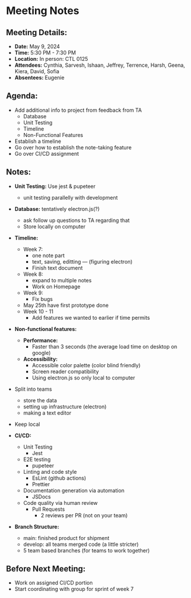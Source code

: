 # **Meeting Notes**


## Meeting Details:
- **Date:** May 9, 2024
- **Time:** 5:30 PM - 7:30 PM
- **Location:** In person: CTL 0125
-  **Attendees:** Cynthia, Sarvesh, Ishaan, Jeffrey, Terrence, Harsh, Geena, Kiera, David, Sofia 
-  **Absentees:**  Eugenie

## **Agenda:**
 - Add additional info to project from feedback from TA
     - Database
     - Unit Testing
     - Timeline
     - Non-Functional Features
 - Establish a timeline
 - Go over how to establish the note-taking feature
 - Go over CI/CD assignment

## **Notes:**
- **Unit Testing:** Use jest & pupeteer 
    - unit testing parallelly with development
- **Database:** tentatively electron.js(?)
    - ask follow up questions to TA regarding that
    - Store locally on computer
- **Timeline:**
    - Week 7: 
        - one note part
        - text, saving, editting — (figuring electron)
        - Finish text document
    - Week 8:
        - expand to multiple notes
        - Work on Homepage
    - Week 9: 
        - Fix bugs
    - May 25th have first prototype done
    - Week 10 - 11 
        - Add features we wanted to earlier if time permits
- **Non-functional features:**
  - **Performance:**
    - Faster than 3 seconds (the average load time on desktop on google)
  - **Accessibility:**
    - Accessible color palette (color blind friendly)
    - Screen reader compatibility
    - Using electron.js so only local to computer   
  

- Split into teams 
    - store the data
    - setting up infrastructure (electron)
    - making a text editor
- Keep local
  
- **CI/CD:**
  - Unit Testing
      - Jest
  - E2E testing
      - pupeteer
  - Linting and code style
      - EsLint (github actions)
      - Prettier
  - Documentation generation via automation
      - JSDocs
  - Code quality via human review
      - Pull Requests
          - 2 reviews per PR (not on your team)
          

- **Branch Structure:**
  - main: finished product for shipment
  - develop: all teams merged code (a little stricter)
  - 5 team based branches (for teams to work together)

## **Before Next Meeting:**
- Work on assigned CI/CD portion 
- Start coordinating with group for sprint of week 7